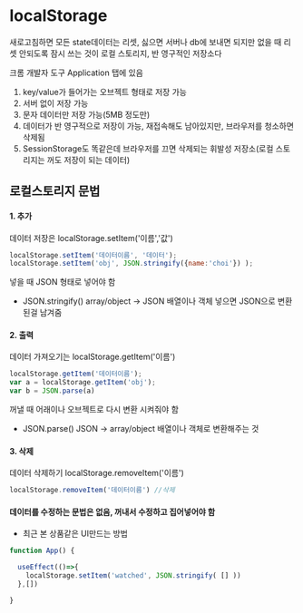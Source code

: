 # localStorage
새로고침하면 모든 state데이터는 리셋, 싫으면 서버나 db에 보내면 되지만 없을 때 리셋 안되도록 잠시 쓰는 것이 로컬 스토리지, 반 영구적인 저장소다

크롬 개발자 도구 Application 탭에 있음
1. key/value가 들어가는 오브젝트 형태로 저장 가능
2. 서버 없이 저장 가능
3. 문자 데이터만 저장 가능(5MB 정도만)
4. 데이터가 반 영구적으로 저장이 가능, 재접속해도 남아있지만, 브라우저를 청소하면 삭제됨
5. SessionStorage도 똑같은데 브라우저를 끄면 삭제되는 휘발성 저장소(로컬 스토리지는 꺼도 저장이 되는 데이터)

## 로컬스토리지 문법
#### 1. 추가
데이터 저장은 localStorage.setItem('이름','값')
```javascript
localStorage.setItem('데이터이름', '데이터');
localStorage.setItem('obj', JSON.stringify({name:'choi'}) );
```
넣을 때 JSON 형태로 넣어야 함
- JSON.stringify()
array/object -> JSON
배열이나 객체 넣으면 JSON으로 변환된걸 남겨줌

#### 2. 출력
데이터 가져오기는 localStorage.getItem('이름')
```javascript
localStorage.getItem('데이터이름');
var a = localStorage.getItem('obj');
var b = JSON.parse(a)
```
꺼낼 때 어래이나 오브젝트로 다시 변환 시켜줘야 함
- JSON.parse()
JSON -> array/object
배열이나 객체로 변환해주는 것

#### 3. 삭제
데이터 삭제하기 localStorage.removeItem('이름')
```javascript
localStorage.removeItem('데이터이름') //삭제
```

#### 데이터를 수정하는 문법은 없음, 꺼내서 수정하고 집어넣어야 함

* 최근 본 상품같은 UI만드는 방법
```javascript
function App() {

  useEffect(()=>{
    localStorage.setItem('watched', JSON.stringify( [] ))
  },[]) 

}
```